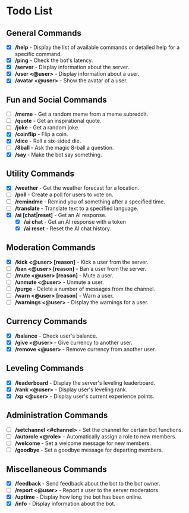 # Todo List

## General Commands

-   [x] **/help** - Display the list of available commands or detailed help for a specific command.
-   [x] **/ping** - Check the bot's latency.
-   [x] **/server** - Display information about the server.
-   [x] **/user <@user>** - Display information about a user.
-   [x] **/avatar <@user>** - Show the avatar of a user.
<!-- -   [ ] **/invite** - Get the invite link for the bot. -->

## Fun and Social Commands

-   [ ] **/meme** - Get a random meme from a meme subreddit.
-   [ ] **/quote** - Get an inspirational quote.
-   [ ] **/joke** - Get a random joke.
-   [x] **/coinflip** - Flip a coin.
-   [x] **/dice** - Roll a six-sided die.
-   [ ] **/8ball <question>** - Ask the magic 8-ball a question.
-   [x] **/say <message>** - Make the bot say something.

## Utility Commands

-   [x] **/weather <location>** - Get the weather forecast for a location.
-   [ ] **/poll <question>** - Create a poll for users to vote on.
-   [ ] **/remindme <time> <message>** - Remind you of something after a specified time.
-   [ ] **/translate <language> <text>** - Translate text to a specified language.
-   [x] **/ai [chat|reset]** - Get an AI response.
    -   [x] **/ai chat <message> <token>** - Get an AI response with a token
    -   [x] **/ai reset** - Reset the AI chat history.

## Moderation Commands

-   [x] **/kick <@user> [reason]** - Kick a user from the server.
-   [ ] **/ban <@user> [reason]** - Ban a user from the server.
-   [ ] **/mute <@user> [reason]** - Mute a user.
-   [ ] **/unmute <@user>** - Unmute a user.
-   [ ] **/purge <number>** - Delete a number of messages from the channel.
-   [ ] **/warn <@user> [reason]** - Warn a user.
-   [ ] **/warnings <@user>** - Display the warnings for a user.

## Currency Commands

-   [x] **/balance** - Check user's balance.
-   [x] **/give <@user> <amount>** - Give currency to another user.
-   [x] **/remove <@user> <amount>** - Remove currency from another user.

## Leveling Commands

-   [x] **/leaderboard** - Display the server's leveling leaderboard.
-   [x] **/rank <@user>** - Display user's leveling rank.
-   [x] **/xp <@user>** - Display user's current experience points.

## Administration Commands

-   [ ] **/setchannel <type> <#channel>** - Set the channel for certain bot functions.
-   [ ] **/autorole <@role>** - Automatically assign a role to new members.
-   [ ] **/welcome <message>** - Set a welcome message for new members.
-   [ ] **/goodbye <message>** - Set a goodbye message for departing members.

## Miscellaneous Commands

-   [x] **/feedback <message>** - Send feedback about the bot to the bot owner.
-   [ ] **/report <@user> <reason>** - Report a user to the server moderators.
-   [x] **/uptime** - Display how long the bot has been online.
-   [x] **/info** - Display information about the bot.
